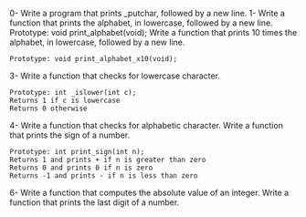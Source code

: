 0- Write a program that prints _putchar, followed by a new line.
1- Write a function that prints the alphabet, in lowercase, followed by a new line.
    Prototype: void print_alphabet(void);
Write a function that prints 10 times the alphabet, in lowercase, followed by a new line.

    Prototype: void print_alphabet_x10(void);
3- Write a function that checks for lowercase character.

    Prototype: int _islower(int c);
    Returns 1 if c is lowercase
    Returns 0 otherwise

4- Write a function that checks for alphabetic character.
Write a function that prints the sign of a number.

    Prototype: int print_sign(int n);
    Returns 1 and prints + if n is greater than zero
    Returns 0 and prints 0 if n is zero
    Returns -1 and prints - if n is less than zero

6- Write a function that computes the absolute value of an integer.
Write a function that prints the last digit of a number.
